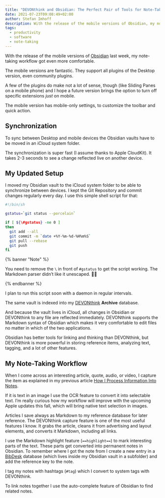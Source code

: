 ```yaml
---
title: "DEVONthink and Obsidian: The Perfect Pair of Tools for Note-Taking"
date: 2021-07-23T09:08:49+02:00
author: Stefan Imhoff
description: With the release of the mobile versions of Obsidian, my note-taking workflow with Obsidian and DEVONthink is now even more fun than before.
tags:
  - productivity
  - software
  - note-taking
---
```


With the release of the mobile versions of [Obsidian](https://obsidian.md/) last week, my note-taking workflow got even more comfortable.

The mobile versions are fantastic. They support all plugins of the Desktop version, even community plugins.

A few of the plugins do make not a lot of sense, though (like Sliding Panes on a mobile phone) and I hope a future version brings the option to turn off specific extensions _just_ on mobile.

The mobile version has mobile-only settings, to customize the toolbar and quick action.

## Synchronization

To sync between Desktop and mobile devices the Obsidian vaults have to be moved in an iCloud system folder.

The synchronization is super fast (I assume thanks to Apple CloudKit). It takes 2-3 seconds to see a change reflected live on another device.

## My Updated Setup

I moved my Obsidian vault to the iCloud system folder to be able to synchronize between devices. I kept the Git Repository and commit changes regularly every day. I use this simple shell script for that:

```bash
#!/bin/sh

gstatus=`git status --porcelain`

if [ ${\#gstatus} -ne 0 ]
then
  git add --all
  git commit -m `date +%Y-%m-%d-%H%m%S`
  git pull --rebase
  git push
fi
```

{% banner "Note" %}

You need to remove the `\` in front of `#gstatus` to get the script working. The Markdown parser didn’t like it unescaped. 🤷‍♂️

{% endbanner %}

I plan to run this script soon with a daemon in regular intervals.

The same vault is indexed into my [DEVONthink](https://devontechnologies.com/apps/devonthink) **Archive** database.

And because the vault lives in iCloud, all changes in Obsidian or DEVONthink to any file are reflected immediately. DEVONthink supports the Markdown syntax of Obsidian which makes it very comfortable to edit files no matter in which of the two applications.

Obsidian has better tools for linking and thinking than DEVONthink, but DEVONthink is more powerful in storing reference items, analyzing text, tagging, and a lot of other features.

## My Note-Taking Workflow

When I come across an interesting article, quote, audio, or video, I capture the item as explained in my previous article [How I Process Information Into Notes](/processing-information-into-notes/).

If it is text in an image I use the OCR feature to convert it into selectable text. I’m really curious how my workflow will improve with the upcoming Apple updates this fall, which will bring native text selection in images.

Articles I save always as Markdown to my reference database for later reference. The DEVONthink capture feature is one of the most useful features I know. It grabs the article, cleans it from advertising and layout elements, and converts it Markdown, including all links.

I use the Markdown highlight feature (`==highlight==`) to mark interesting parts of the text. These parts get converted into permanent notes in Obsidian. To remember where I got the note from I create a new entry in a [BibDesk](https://bibdesk.sourceforge.io/) database (which lives inside my Obsidian vault in a subfolder) and add the reference key to the note.

I tag my notes with hashtags (`#tag`) which I convert to system tags with DEVONthink.

To link notes together I use the auto-complete feature of Obsidian to find related notes.

